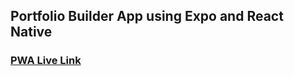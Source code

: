 ## Portfolio Builder App using Expo and React Native
### [PWA Live Link](https://portfolio-builder-mobile-app.netlify.app/)
